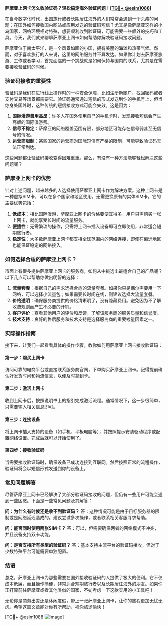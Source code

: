 **萨摩亚上网卡怎么收验证码？轻松搞定海外验证问题！[[TG💪+ @esim1088](https://t.me/s/esim1088)]**

在当今数字化时代，出国旅行或者长期居住海外的人们常常会遇到一个头疼的问题：在国外如何接收国内网站或应用发送的验证码短信？尤其是像萨摩亚这样的小岛国家，网络环境相对特殊，想要顺利收到验证码，可能需要一些额外的技巧和工具。今天，我们就来聊聊萨摩亚上网卡如何帮助你解决验证码接收问题。

萨摩亚位于南太平洋，是一个风景如画的小国，拥有美丽的海滩和热带气候。然而，对于喜欢旅行的人来说，这里的网络服务并不算发达。如果你计划去萨摩亚旅游、工作或者学习，首先面临的一个挑战就是如何保持与国内的联系，尤其是在需要接收验证码的时候。

### 验证码接收的重要性

验证码是我们在进行线上操作时的一种安全保障，比如注册新账户、找回密码或者支付交易等场景都需要它。验证码通常通过短信的形式发送到你的手机号上，但当你身处国外时，这种传统的短信接收方式可能会失效。这是因为：

1. **国际漫游费用高昂**：许多人在国外使用自己的手机卡时，发现接收短信会产生高额的国际漫游费。
2. **信号不稳定**：萨摩亚的网络覆盖范围有限，部分地区可能存在信号弱甚至无信号的情况。
3. **运营商限制**：某些国家的运营商对国际短信有严格的限制，可能导致验证码无法正常到达。

这些问题都让验证码接收变得困难重重。那么，有没有一种方法能够轻松解决这些问题呢？

### 萨摩亚上网卡的优势

针对上述问题，越来越多的人选择使用萨摩亚上网卡作为解决方案。这种上网卡是一种虚拟SIM卡，可以在多个国家和地区使用，无需更换原有的实体SIM卡。它的主要优势包括：

1. **低成本**：相比国际漫游，萨摩亚上网卡的价格要便宜得多，用户只需购买一张上网卡，就能享受长时间的流量服务。
2. **便捷性**：无需繁琐的操作，只需将上网卡插入设备即可立即使用，非常适合短期旅行者。
3. **稳定性**：大多数萨摩亚上网卡都支持全球范围内的网络连接，即使在偏远地区也能保证稳定的网络接入。

### 如何选择合适的萨摩亚上网卡？

市面上有很多提供萨摩亚上网卡的服务商，如何从中挑选出最适合自己的产品呢？以下几点可以帮助你做出明智的选择：

1. **流量套餐**：根据自己的需求选择合适的流量套餐。如果你只是偶尔需要用一下网络，可以选择小流量包；如果需要长时间在线，则建议选择大流量套餐。
2. **价格透明**：确保服务商提供的价格清晰明了，没有隐藏费用。避免因为不了解收费规则而产生不必要的开销。
3. **客户评价**：查看其他用户的评价和反馈，了解该服务商的服务质量和信誉度。
4. **技术支持**：良好的售后服务和技术支持是选择服务商的重要考量因素之一。

### 实际操作指南

接下来，让我们一起看看具体的操作步骤，教你如何用萨摩亚上网卡接收验证码：

#### 第一步：购买上网卡
访问可靠的电商平台或直接联系服务商官网，下单购买萨摩亚上网卡。记得提前确认好发货时间和物流信息，以便及时拿到卡。

#### 第二步：激活上网卡
收到上网卡后，按照说明书上的指引完成激活流程。通常情况下，这一步很简单，只需要输入相关信息即可。

#### 第三步：连接设备
将上网卡插入支持的设备（如手机、平板电脑等），并按照提示安装驱动程序或配置网络设置。完成后就可以开始使用了。

#### 第四步：接收验证码
当需要接收验证码时，确保设备已成功连接到互联网。然后按照正常的流程操作，验证码将会以短信形式发送到你的设备上。

### 常见问题解答

尽管萨摩亚上网卡已经解决了大部分验证码接收的问题，但仍有一些用户可能会遇到一些困惑。下面是一些常见问题及其解答：

**问：为什么有时候还是收不到验证码？**
答：这种情况可能是由于目标服务器的限制或是网络延迟造成的。建议尝试多次操作，或者联系相关客服寻求帮助。

**问：能否同时使用两张SIM卡？**
答：可以，但需要确保两者的网络模式不冲突，并且设备支持双卡功能。

**问：是否支持所有类型的验证码？**
答：基本支持主流平台的验证码接收，但对于少数特殊平台可能需要单独配置。

### 结语

总之，萨摩亚上网卡为那些需要在国外接收验证码的人提供了极大的便利。它不仅成本低廉，而且操作简便，非常适合短期旅行者以及长期居住海外的朋友。如果你正打算前往萨摩亚或者其他类似的国家，不妨考虑一下这款实用的小工具吧！

无论你是商务出差还是休闲度假，带上一张萨摩亚上网卡，让你的旅程更加无忧无虑。希望这篇文章能对你有所帮助，祝你旅途愉快！

[[TG💪+ @esim1088](https://t.me/s/esim1088) ![Image](https://i.postimg.cc/4NQfJmqS/Snipaste-2025-05-13-00-14-12.png)]